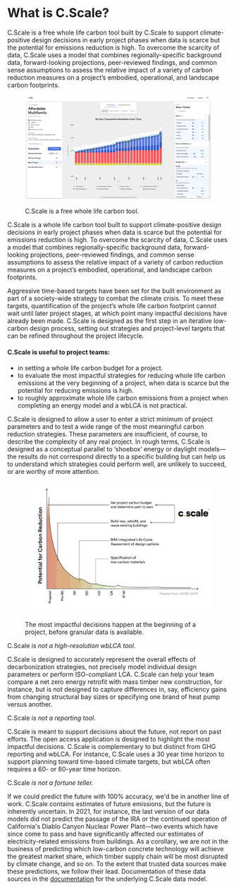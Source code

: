 # What is C.Scale?

C.Scale is a free whole life carbon tool built by C.Scale to support climate-positive design decisions in early project phases when data is scarce but the potential for emissions reduction is high. To overcome the scarcity of data, C.Scale uses a model that combines regionally-specific background data, forward-looking projections, peer-reviewed findings, and common sense assumptions to assess the relative impact of a variety of carbon reduction measures on a project’s embodied, operational, and landscape carbon footprints.&#x20;

<figure><img src=".gitbook/assets/Home-Hero Image (1).png" alt=""><figcaption><p>C.Scale is a free whole life carbon tool.</p></figcaption></figure>

C.Scale is a whole life carbon tool built to support climate-positive design decisions in early project phases when data is scarce but the potential for emissions reduction is high. To overcome the scarcity of data, C.Scale uses a model that combines regionally-specific background data, forward-looking projections, peer-reviewed findings, and common sense assumptions to assess the relative impact of a variety of carbon reduction measures on a project’s embodied, operational, and landscape carbon footprints.&#x20;

Aggressive time-based targets have been set for the built environment as part of a society-wide strategy to combat the climate crisis. To meet these targets, quantification of the project’s whole life carbon footprint cannot wait until later project stages, at which point many impactful decisions have already been made. C.Scale is designed as the first step in an iterative low-carbon design process, setting out strategies and project-level targets that can be refined throughout the project lifecycle.

#### C.Scale **is useful to project teams:**

* in setting a whole life carbon budget for a project.
* to evaluate the most impactful strategies for reducing whole life carbon emissions at the very beginning of a project, when data is scarce but the potential for reducing emissions is high.
* to roughly approximate whole life carbon emissions from a project when completing an energy model and a wbLCA is not practical.

C.Scale is designed to allow a user to enter a strict minimum of project parameters and to test a wide range of the most meaningful carbon reduction strategies. These parameters are insufficient, of course, to describe the complexity of any real project. In rough terms, C.Scale is designed as a conceptual parallel to ‘shoebox’ energy or daylight models—the results do not correspond directly to a specific building but can help us to understand which strategies could perform well, are unlikely to succeed, or are worthy of more attention.

<figure><img src=".gitbook/assets/C.Scale Early Phase-01.png" alt=""><figcaption><p>The most impactful decisions happen at the beginning of a project, before granular data is available.</p></figcaption></figure>

C.Scale _is not a high-resolution wbLCA tool_.

C.Scale is designed to accurately represent the overall effects of decarbonization strategies, not precisely model individual design parameters or perform ISO-compliant LCA. C.Scale can help your team compare a net zero energy retrofit with mass timber new construction, for instance, but is not designed to capture differences in, say, efficiency gains from changing structural bay sizes or specifying one brand of heat pump versus another.

C.Scale _is not a reporting tool_.

C.Scale is meant to support decisions about the future, not report on past efforts. The open access application is designed to highlight the most impactful decisions. C.Scale is complementary to but distinct from GHG reporting and wbLCA. For instance, C.Scale uses a 30 year time horizon to support planning toward time-based climate targets, but wbLCA often requires a 60- or 80-year time horizon.

C.Scale _is not a fortune teller._

If we could predict the future with 100% accuracy, we'd be in another line of work. C.Scale contains estimates of future emissions, but the future is inherently uncertain. In 2021, for instance, the last version of our data models did not predict the passage of the IRA or the continued operation of California's Diablo Canyon Nuclear Power Plant—two events which have since come to pass and have significantly affected our estimates of electricity-related emissions from buildings. As a corollary, we are not in the business of predicting which low-carbon concrete technology will achieve the greatest market share, which timber supply chain will be most disrupted by climate change, and so on. To the extent that trusted data sources make these predictions, we follow their lead. Documentation of these data sources in the [documentation](https://docs.cscale.io) for the underlying C.Scale data model.
